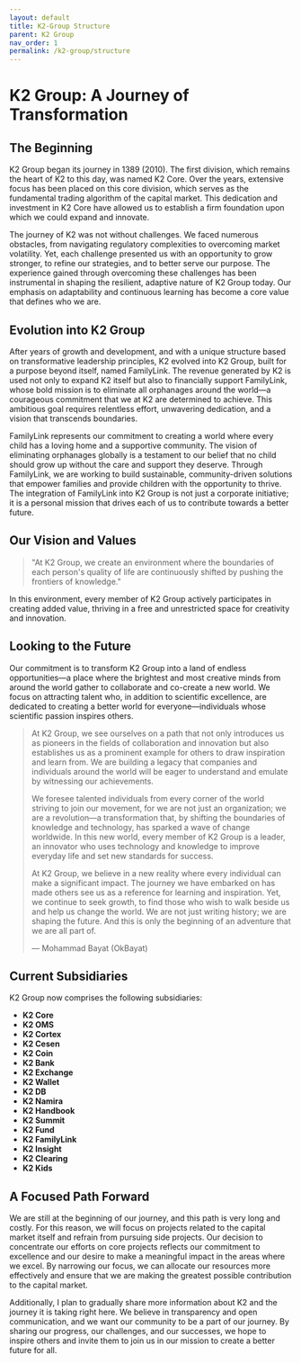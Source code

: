 ```yaml
---
layout: default
title: K2-Group Structure
parent: K2 Group
nav_order: 1
permalink: /k2-group/structure
---
```


# K2 Group: A Journey of Transformation

## The Beginning
K2 Group began its journey in 1389 (2010). The first division, which remains the heart of K2 to this day, was named K2 Core. Over the years, extensive focus has been placed on this core division, which serves as the fundamental trading algorithm of the capital market. This dedication and investment in K2 Core have allowed us to establish a firm foundation upon which we could expand and innovate. 

The journey of K2 was not without challenges. We faced numerous obstacles, from navigating regulatory complexities to overcoming market volatility. Yet, each challenge presented us with an opportunity to grow stronger, to refine our strategies, and to better serve our purpose. The experience gained through overcoming these challenges has been instrumental in shaping the resilient, adaptive nature of K2 Group today. Our emphasis on adaptability and continuous learning has become a core value that defines who we are.

## Evolution into K2 Group
After years of growth and development, and with a unique structure based on transformative leadership principles, K2 evolved into K2 Group, built for a purpose beyond itself, named FamilyLink. The revenue generated by K2 is used not only to expand K2 itself but also to financially support FamilyLink, whose bold mission is to eliminate all orphanages around the world—a courageous commitment that we at K2 are determined to achieve. This ambitious goal requires relentless effort, unwavering dedication, and a vision that transcends boundaries.

FamilyLink represents our commitment to creating a world where every child has a loving home and a supportive community. The vision of eliminating orphanages globally is a testament to our belief that no child should grow up without the care and support they deserve. Through FamilyLink, we are working to build sustainable, community-driven solutions that empower families and provide children with the opportunity to thrive. The integration of FamilyLink into K2 Group is not just a corporate initiative; it is a personal mission that drives each of us to contribute towards a better future.

## Our Vision and Values

> "At K2 Group, we create an environment where the boundaries of each person's quality of life are continuously shifted by pushing the frontiers of knowledge."

In this environment, every member of K2 Group actively participates in creating added value, thriving in a free and unrestricted space for creativity and innovation.

## Looking to the Future
Our commitment is to transform K2 Group into a land of endless opportunities—a place where the brightest and most creative minds from around the world gather to collaborate and co-create a new world. We focus on attracting talent who, in addition to scientific excellence, are dedicated to creating a better world for everyone—individuals whose scientific passion inspires others.

> At K2 Group, we see ourselves on a path that not only introduces us as pioneers in the fields of collaboration and innovation but also establishes us as a prominent example for others to draw inspiration and learn from. We are building a legacy that companies and individuals around the world will be eager to understand and emulate by witnessing our achievements.
> 
> We foresee talented individuals from every corner of the world striving to join our movement, for we are not just an organization; we are a revolution—a transformation that, by shifting the boundaries of knowledge and technology, has sparked a wave of change worldwide. In this new world, every member of K2 Group is a leader, an innovator who uses technology and knowledge to improve everyday life and set new standards for success.
>
> At K2 Group, we believe in a new reality where every individual can make a significant impact. The journey we have embarked on has made others see us as a reference for learning and inspiration. Yet, we continue to seek growth, to find those who wish to walk beside us and help us change the world. We are not just writing history; we are shaping the future. And this is only the beginning of an adventure that we are all part of.
>
> — Mohammad Bayat (OkBayat)

## Current Subsidiaries
K2 Group now comprises the following subsidiaries:

- **K2 Core**
- **K2 OMS**
- **K2 Cortex**
- **K2 Cesen**
- **K2 Coin**
- **K2 Bank**
- **K2 Exchange**
- **K2 Wallet**
- **K2 DB**
- **K2 Namira**
- **K2 Handbook**
- **K2 Summit**
- **K2 Fund**
- **K2 FamilyLink**
- **K2 Insight**
- **K2 Clearing**
- **K2 Kids**

## A Focused Path Forward
We are still at the beginning of our journey, and this path is very long and costly. For this reason, we will focus on projects related to the capital market itself and refrain from pursuing side projects. Our decision to concentrate our efforts on core projects reflects our commitment to excellence and our desire to make a meaningful impact in the areas where we excel. By narrowing our focus, we can allocate our resources more effectively and ensure that we are making the greatest possible contribution to the capital market.

Additionally, I plan to gradually share more information about K2 and the journey it is taking right here. We believe in transparency and open communication, and we want our community to be a part of our journey. By sharing our progress, our challenges, and our successes, we hope to inspire others and invite them to join us in our mission to create a better future for all.
